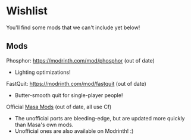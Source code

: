 # Wishlist

You'll find some mods that we can't include yet below!

## Mods

Phosphor: https://modrinth.com/mod/phosphor (out of date)
- Lighting optimizations!

FastQuit: https://modrinth.com/mod/fastquit (out of date)
- Butter-smooth quit for single-player people!

Official [Masa Mods](https://modrinth.com/modpack/kosmolot-unofficial-masa-mods/version/1.20+ksm.3) (out of date, all use Cf)
- The unofficial ports are bleeding-edge, but are updated more quickly than Masa's own mods.
- Unofficial ones are also available on Modrinth! :)
